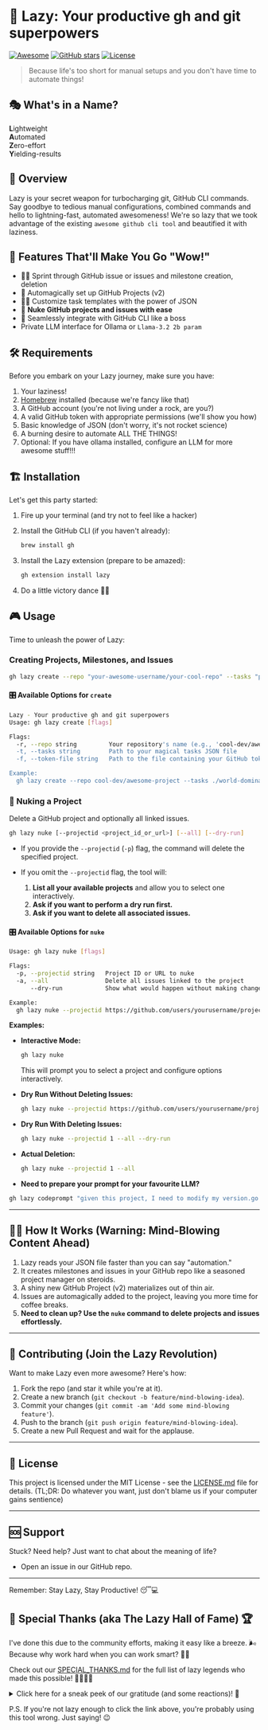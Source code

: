 # 🚀 Lazy: Your productive gh and git superpowers 

[![Awesome](https://cdn.rawgit.com/sindresorhus/awesome/d7305f38d29fed78fa85652e3a63e154dd8e8829/media/badge.svg)](https://github.com/sindresorhus/awesome)
[![GitHub stars](https://img.shields.io/github/stars/igorcosta/gh-lazy.svg)](https://github.com/igorcosta/gh-lazy/stargazers)
[![License](https://img.shields.io/badge/License-MIT-blue.svg)](https://opensource.org/licenses/MIT)

> Because life's too short for manual setups and you don't have time to automate things!

## 🎭 What's in a Name?

**L**ightweight  
**A**utomated  
**Z**ero-effort  
**Y**ielding-results  

## 🌟 Overview

Lazy is your secret weapon for turbocharging git, GitHub CLI commands. Say goodbye to tedious manual configurations, combined commands and hello to lightning-fast, automated awesomeness! We're so lazy that we took advantage of the existing `awesome github cli tool` and beautified it with laziness.

## 🚀 Features That'll Make You Go "Wow!"

- 🏃‍♂️ Sprint through GitHub issue or issue`S` and milestone creation, deletion
- 🤖 Automagically set up GitHub Projects (v2)
- 🧙‍♂️ Customize task templates with the power of JSON
- 🧨 **Nuke GitHub projects and issues with ease**
- 🔗 Seamlessly integrate with GitHub CLI like a boss
- Private LLM interface for Ollama or `Llama-3.2 2b param`

## 🛠️ Requirements

Before you embark on your Lazy journey, make sure you have:

1. Your laziness!
2. [Homebrew](https://brew.sh/) installed (because we're fancy like that)
3. A GitHub account (you're not living under a rock, are you?)
4. A valid GitHub token with appropriate permissions (we'll show you how)
5. Basic knowledge of JSON (don't worry, it's not rocket science)
6. A burning desire to automate ALL THE THINGS!
7. Optional: If you have ollama installed, configure an LLM for more awesome stuff!!!

## 🏗️ Installation

Let's get this party started:

1. Fire up your terminal (and try not to feel like a hacker)
2. Install the GitHub CLI (if you haven't already):

   ```bash
   brew install gh
   ```

3. Install the Lazy extension (prepare to be amazed):

   ```bash
   gh extension install lazy
   ```

4. Do a little victory dance 🕺💃

## 🎮 Usage

Time to unleash the power of Lazy:

### Creating Projects, Milestones, and Issues

```bash
gh lazy create --repo "your-awesome-username/your-cool-repo" --tasks "path/to/your/amazing/tasks.json"
```

#### 🎛️ Available Options for `create`

```bash
Lazy - Your productive gh and git superpowers 
Usage: gh lazy create [flags]

Flags:
  -r, --repo string         Your repository's name (e.g., 'cool-dev/awesome-project')
  -t, --tasks string        Path to your magical tasks JSON file
  -f, --token-file string   Path to the file containing your GitHub token (default ".token")

Example:
  gh lazy create --repo cool-dev/awesome-project --tasks ./world-domination-plan.json
```

### 🧨 Nuking a Project

Delete a GitHub project and optionally all linked issues.

```bash
gh lazy nuke [--projectid <project_id_or_url>] [--all] [--dry-run]
```

- If you provide the `--projectid` (`-p`) flag, the command will delete the specified project.
- If you omit the `--projectid` flag, the tool will:

  1. **List all your available projects** and allow you to select one interactively.
  2. **Ask if you want to perform a dry run first.**
  3. **Ask if you want to delete all associated issues.**

#### 🎛️ Available Options for `nuke`

```bash
Usage: gh lazy nuke [flags]

Flags:
  -p, --projectid string   Project ID or URL to nuke
  -a, --all                Delete all issues linked to the project
      --dry-run            Show what would happen without making changes

Example:
  gh lazy nuke --projectid https://github.com/users/yourusername/projects/1 --all --dry-run
```

**Examples:**

- **Interactive Mode:**

  ```bash
  gh lazy nuke
  ```

  This will prompt you to select a project and configure options interactively.

- **Dry Run Without Deleting Issues:**

  ```bash
  gh lazy nuke --projectid https://github.com/users/yourusername/projects/1 --dry-run
  ```

- **Dry Run With Deleting Issues:**

  ```bash
  gh lazy nuke --projectid 1 --all --dry-run
  ```

- **Actual Deletion:**

  ```bash
  gh lazy nuke --projectid 1 --all
  ```

- **Need to prepare your prompt for your favourite LLM?**

```bash
gh lazy codeprompt "given this project, I need to modify my version.go file, help me out" --system-prompt . --ignore-gitignore --ignore "go.sum" --ignore "*.md" --ignore "gh-lazy" -o prompt.txt 

```

---

## 🧙‍♂️ How It Works (Warning: Mind-Blowing Content Ahead)

1. Lazy reads your JSON file faster than you can say "automation."
2. It creates milestones and issues in your GitHub repo like a seasoned project manager on steroids.
3. A shiny new GitHub Project (v2) materializes out of thin air.
4. Issues are automagically added to the project, leaving you more time for coffee breaks.
5. **Need to clean up? Use the `nuke` command to delete projects and issues effortlessly.**

---

## 🤝 Contributing (Join the Lazy Revolution)

Want to make Lazy even more awesome? Here's how:

1. Fork the repo (and star it while you're at it).
2. Create a new branch (`git checkout -b feature/mind-blowing-idea`).
3. Commit your changes (`git commit -am 'Add some mind-blowing feature'`).
4. Push to the branch (`git push origin feature/mind-blowing-idea`).
5. Create a new Pull Request and wait for the applause.

---

## 📜 License

This project is licensed under the MIT License - see the [LICENSE.md](LICENSE.md) file for details. (TL;DR: Do whatever you want, just don't blame us if your computer gains sentience)

---

## 🆘 Support

Stuck? Need help? Just want to chat about the meaning of life?

- Open an issue in our GitHub repo.

---

Remember: Stay Lazy, Stay Productive! 😴💻

## 🎉 Special Thanks (aka The Lazy Hall of Fame) 🏆

I've done this due to the community efforts, making it easy like a breeze. 🌬️ Because why work hard when you can work smart? 🧠💡

Check out our [SPECIAL_THANKS.md](./SPECIAL_THANKS.md) for the full list of lazy legends who made this possible! 🦸‍♂️🦸‍♀️

<details>
<summary>Click here for a sneak peek of our gratitude (and some reactions)! 👀</summary>

- To the coffee that fueled this project: ☕ (👍 x 1000)
- To GitHub Copilot, our silent partner: 🥇 (🙏 x 99999999)
- To our rubber duck debuggers: 🦆 (❤️ x 42)
- To Cmd+C and Cmd+V, the real MVPs: 🏅 (🚀 x ∞)

Remember, in the world of `gh-lazy`, we don't just stand on the shoulders of giants. We take the elevator! 🛗😎

</details>

P.S. If you're not lazy enough to click the link above, you're probably using this tool wrong. Just saying! 😉
